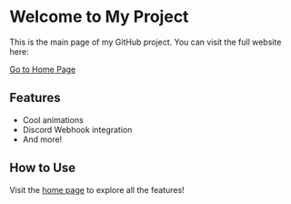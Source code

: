 # Welcome to My Project

This is the main page of my GitHub project. You can visit the full website here:

[Go to Home Page](https://yoroc.github.io/home.html)

## Features
- Cool animations
- Discord Webhook integration
- And more!

## How to Use
Visit the [home page](https://yoroc.github.io/home.html) to explore all the features!

